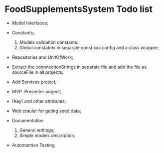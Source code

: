 # FoodSupplementsSystem Todo list

- Model Interfaces;
- Constants;
	1. Models validation constants.
	2. Global constatnts in separate const.xxx.config and a class wrapper;
- Repositories and UnitOfWork;
- Extract the connnectionStrings in separate file and add the file as sourceFile in all projects;
- Add Services project;
- MVP .Presenter project;
- [Key] and other attributes;

- Web crauler for geting seed data;
- Documentation 
	1. General writings;
	2. Simple models description.
- Automantion Testing.